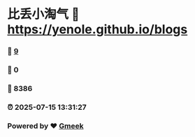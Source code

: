 # 比丢小淘气 :link: https://yenole.github.io/blogs 
### :page_facing_up: [9](https://yenole.github.io/blogs/tag.html) 
### :speech_balloon: 0 
### :hibiscus: 8386 
### :alarm_clock: 2025-07-15 13:31:27 
### Powered by :heart: [Gmeek](https://github.com/Meekdai/Gmeek)

